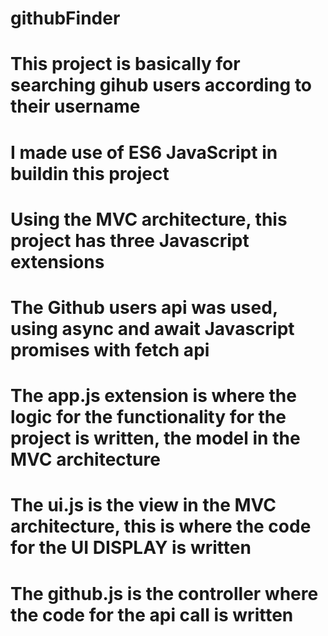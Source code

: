 # githubFinder
# This project is basically for searching gihub users according to their username
# I made use of ES6 JavaScript in buildin this project
# Using the MVC architecture, this project has three Javascript extensions
# The Github users api was used, using async and await Javascript promises with fetch api
# The app.js extension is where the logic for the functionality for the project is written, the model in the MVC architecture
# The ui.js is the view in the MVC architecture, this is where the code for the UI DISPLAY is written
# The github.js is the controller where the code for the api call is written
